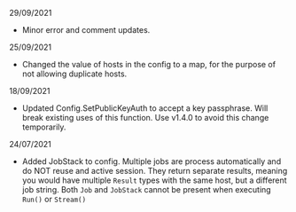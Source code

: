 29/09/2021
- Minor error and comment updates.

25/09/2021
- Changed the value of hosts in the config to a map, for the purpose of not allowing duplicate hosts.

18/09/2021
- Updated Config.SetPublicKeyAuth to accept a key passphrase. Will break existing uses of this function. Use v1.4.0 to avoid this change temporarily.

24/07/2021
- Added JobStack to config. Multiple jobs are process automatically and do NOT reuse and active session. They return separate results, meaning you would have multiple `Result` types with the same host, but a different job string. Both `Job` and `JobStack` cannot be present when executing `Run()` or `Stream()`